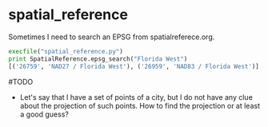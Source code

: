 # spatial_reference
Sometimes I need to search an EPSG from spatialreferece.org.


```python
execfile("spatial_reference.py")
print SpatialReference.epsg_search("Florida West")
[('26759', 'NAD27 / Florida West'), ('26959', 'NAD83 / Florida West')]
```

#TODO
* Let's say that I have a set of points of a city, but I do not have any clue about the projection of such points. How to find the projection or at least a good guess?
